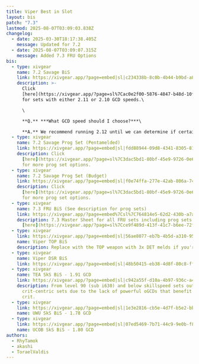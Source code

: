 ```yaml
---
title: Viper Best in Slot
layout: bis
patch: "7.3"
lastmod: 2025-08-07T03:09:03.838Z
changelog:
  - date: 2025-03-30T18:17:38.405Z
    message: Updated for 7.2
  - date: 2025-08-07T03:09:07.315Z
    message: Added 7.3 FRU Options
bis:
  - type: xivgear
    name: 7.2 Savage BiS
    link: https://xivgear.app/?page=embed|sl|c234338b-8c0b-4b44-b9bd-a836766a0dda
    description: >-
      Click
      [here](https://xivgear.app/?page=sl%7Cac0e2f00-5876-4847-b48d-10fea240f073)
      for sets with either 2.11 or 2.10 GCD speeds.\

      \

      **Q.** ***What GCD speed should I choose?***\

      **A.** We recommend running 2.12 until we can determine if certain GCD speeds are better for different encounters. We cannot know this until the savage fights release and we have timelines for each fight.
  - type: xivgear
    name: 7.2 Savage Prog Set (Pentamelded)
    link: https://xivgear.app/?page=embed|sl|fdd88944-09d8-4341-8305-81d17317069c
    description: Click
      [here](https://xivgear.app/?page=sl%7C3dac5bd1-80bf-45e9-9726-0e65722a5677)
      for more prog set options.
  - type: xivgear
    name: 7.2 Savage Prog Set (Budget)
    link: https://xivgear.app/?page=embed|sl|f0e74ffa-277e-42ab-806a-7455ae4f3416
    description: Click
      [here](https://xivgear.app/?page=sl%7C3dac5bd1-80bf-45e9-9726-0e65722a5677)
      for more prog set options.
  - type: xivgear
    name: 7.3 FRU BiS (See description for prog sets)
    link: https://xivgear.app/?page=embed%7Csl%7C764814e5-62d2-430b-a7ac-09f9ab72a266
    description: 7.3 Master Sheet for all FRU sets including prog sets can be found
      [here](https://xivgear.app/?page=sl%7Cce9f489d-413f-41c7-b6ee-72f9a20992fd).
  - type: xivgear
    link: https://xivgear.app/?page=embed|sl|56ae8077-eb7b-4b5d-a310-95cbd584f2a0
    name: Viper TOP BiS
    description: Replace with the TOP weapon with 3x DET melds if you're using it.
  - type: xivgear
    name: Viper DSR BiS
    link: https://xivgear.app/?page=embed|sl|48b50415-eb38-4d8f-80c8-ff7a5f15f987
  - type: xivgear
    name: TEA SkS BiS - 1.91 GCD
    link: https://xivgear.app/?page=embed|sl|c942a55f-d10a-4b97-936c-a440693bb073
    description: From level 90 (sub i630) and below skillspeed sets outperform
      crit-centric sets due to the lack of powerful oGCDs that benefit from
      crit.
  - type: xivgear
    link: https://xivgear.app/?page=embed|sl|1e3e2816-cb5e-4d7f-b5e2-bb1d24f29921
    name: UWU SkS BiS - 1.78 GCD
  - type: xivgear
    link: https://xivgear.app/?page=embed|sl|07ed5469-7b71-44c9-9e0b-f8b3f98d061c
    name: UCOB SkS BiS - 1.80 GCD
authors:
  - RhyTamok
  - akashi
  - ToraelValdis
---
```

